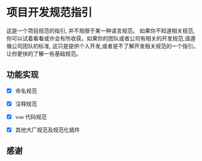 # 项目开发规范指引

这是一个项目规范的指引, 并不局限于某一种语言规范。 如果你不知道相关规范, 你可以试着看看或许会有所收获。如果你的团队或者公司有相关的开发规范,请遵循公司团队的标准, 这只是提供个人开发,或者是不了解开发相关规范的一个指引。让你更快的了解一些基础规范。

## 功能实现

- [x] 命名规范

- [x] 注释规范

- [x] `vue` 代码规范

- [x] 其他大厂规范及规范化插件

## 感谢
